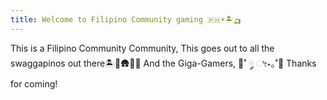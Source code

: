 ```yaml
---
title: Welcome to Filipino Community gaming 🇵🇭☀️🏝️🛺
---
```


This is a Filipino Community Community, 
This goes out to all the swaggapinos out there🏝️🥥🛖🌾💫 
And the Giga-Gamers, 🍠˚ ༘ ೀ⋆｡˚🍮
Thanks for coming!